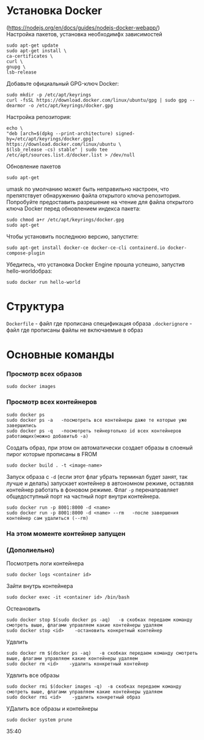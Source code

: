 # Установка Docker 
(https://nodejs.org/en/docs/guides/nodejs-docker-webapp/)\
Настройка пакетов, установка необходимфх зависимостей
```shell
sudo apt-get update
sudo apt-get install \
ca-certificates \
curl \
gnupg \
lsb-release
```
Добавьте официальный GPG-ключ Docker:
```shell
sudo mkdir -p /etc/apt/keyrings
curl -fsSL https://download.docker.com/linux/ubuntu/gpg | sudo gpg --dearmor -o /etc/apt/keyrings/docker.gpg
```
Hастройкa репозитория:
```shell
echo \
"deb [arch=$(dpkg --print-architecture) signed-by=/etc/apt/keyrings/docker.gpg] https://download.docker.com/linux/ubuntu \
$(lsb_release -cs) stable" | sudo tee /etc/apt/sources.list.d/docker.list > /dev/null
```
Обновление пакетов
```shell
sudo apt-get 
```
umask по умолчанию может быть неправильно настроен, что препятствует обнаружению файла открытого ключа репозитория. Попробуйте предоставить разрешение на чтение для файла открытого ключа Docker перед обновлением индекса пакета:
```shell
sudo chmod a+r /etc/apt/keyrings/docker.gpg
sudo apt-get 
```
Чтобы установить последнюю версию, запустите:
```shell
sudo apt-get install docker-ce docker-ce-cli containerd.io docker-compose-plugin
```
Убедитесь, что установка Docker Engine прошла успешно, запустив hello-worldобраз:
```shell
sudo docker run hello-world
```



# Структура
`Dockerfile` - файл где прописана спецификация образа
`.dockerignore` - файл где прописаны файлы не включаемые в образ



# Основные команды
### Просмотр всех образов
```shell
sudo docker images
```
### Просмотр всех контейнеров
```shell
sudo docker ps
sudo docker ps -a   -посмотреть все контейнеры даже те которые уже завершились
sudo docker ps -q   -посмотреть тейнертолько id всех контейнеров работающих(можно добавитьб -а)
```
Создать образ, при этом он автоматически создает образы в слоеный пирог которые прописаны в FROM
```shell
sudo docker build . -t <image-name>
```
Запуск образа с `-d` (если этот флаг убрать терминал будет занят, так лучше и делать) запускает контейнер в автономном режиме, 
оставляя контейнер работать в фоновом режиме. 
Флаг `-p` перенаправляет общедоступный порт на частный порт внутри контейнера.
```shell
sudo docker run -p 8001:8000 -d <name>
sudo docker run -p 8001:8000 -d <name> --rm   -после завершения контейнер сам удалиться (--rm)
```
### На этом моменте контейнер запущен
### (Дополиельно)
Посмотреть логи контейнера
```shell
sudo docker logs <container id>
```
Зайти внутрь контейнера
```shell
sudo docker exec -it <container id> /bin/bash
```


Остеановить
```shell
sudo docker stop $(sudo docker ps -aq)   -в скобках передаем команду смотреть выше, флагами управляем какие контейнеры удаляем
sudo docker stop <id>    -остановить конкретный контейнер
```
Удвлить
```shell
sudo docker rm $(docker ps -aq)   -в скобках передаем команду смотреть выше, флагами управляем какие контейнеры удаляем
sudo docker rm <id>    -удалить конкретный контейнер
```
Удвлить все образы
```shell
sudo docker rmi $(docker images -q)  -в скобках передаем команду смотреть выше, флагами управляем какие контейнеры удаляем
sudo docker rmi <id>    -удалить конкретный образ
```
УДалить все образы и контейнеры
```shell
sudo docker system prune
```

35:40